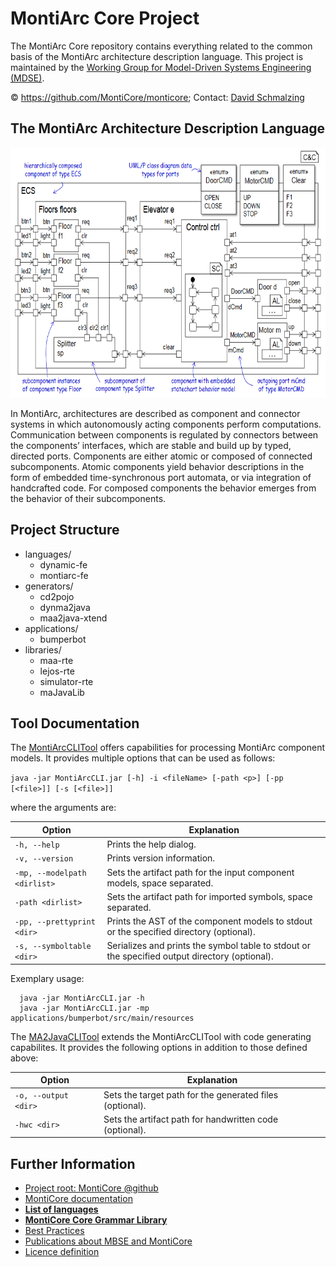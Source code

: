 <!-- (c) https://github.com/MontiCore/monticore -->
# MontiArc Core Project

The MontiArc Core repository contains everything related to the common basis of the MontiArc architecture description language. This project is maintained by the [Working Group for Model-Driven Systems Engineering (MDSE)][mdse].

© https://github.com/MontiCore/monticore; Contact: [David Schmalzing](https://git.rwth-aachen.de/david.schmalzing)

[se-rwth]: http://www.se-rwth.de
[mdse]:http://www.se-rwth.de/teams/mdse/

## The MontiArc Architecture Description Language

<img src="pics/elevatorExample.PNG" alt="drawing" height="400px"/>

In MontiArc, architectures are described as component and connector systems in which autonomously acting components perform computations. Communication between components is regulated by connectors between the components’ interfaces, which are stable and build up by typed, directed ports. Components are either atomic or composed of connected subcomponents. Atomic components yield behavior descriptions in the form of embedded time-synchronous port automata, or via integration of handcrafted code. For composed components the behavior emerges from the behavior of their subcomponents. 

## Project Structure

* languages/
  * dynamic-fe
  * montiarc-fe
* generators/
    * cd2pojo
    * dynma2java
    * maa2java-xtend
* applications/
    * bumperbot  
* libraries/
    * maa-rte
    * lejos-rte
    * simulator-rte
    * maJavaLib

## Tool Documentation

The [MontiArcCLITool](languages/montiarc-fe/src/main/java/montiarc/cli/MontiArcCLI.java) offers capabilities for processing MontiArc component models.
It provides multiple options that can be used as follows:

`java -jar MontiArcCLI.jar [-h] -i <fileName> [-path <p>] [-pp [<file>]] [-s [<file>]]`

where the arguments are:

| Option                            | Explanation |
| ------                            | ------ |
| `-h, --help`                      | Prints the help dialog. |
| `-v, --version`                   | Prints version information. |
| `-mp, --modelpath <dirlist>`      | Sets the artifact path for the input component models, space separated. |
| `-path <dirlist>`                 | Sets the artifact path for imported symbols, space separated. |
| `-pp, --prettyprint <dir>`        | Prints the AST of the component models to stdout or the specified directory (optional). |
| `-s, --symboltable <dir>`         | Serializes and prints the symbol table to stdout or the specified output directory (optional). |

Exemplary usage:

```
  java -jar MontiArcCLI.jar -h
  java -jar MontiArcCLI.jar -mp applications/bumperbot/src/main/resources
``` 

The [MA2JavaCLITool](generators/ma2java/src/main/java/montiarc/generator/MontiArcCLI.java) extends the MontiArcCLITool with code generating capabilites. It provides the following options in addition to those defined above:

| Option                            | Explanation |
| ------                            | ------ |
| `-o, --output <dir>`              | Sets the target path for the generated files (optional). |
| `-hwc <dir>`                      | Sets the artifact path for handwritten code (optional). |

## Further Information

* [Project root: MontiCore @github](https://github.com/MontiCore/monticore)
* [MontiCore documentation](http://www.monticore.de/)
* [**List of languages**](https://github.com/MontiCore/monticore/blob/dev/docs/Languages.md)
* [**MontiCore Core Grammar Library**](https://github.com/MontiCore/monticore/blob/dev/monticore-grammar/src/main/grammars/de/monticore/Grammars.md)
* [Best Practices](https://github.com/MontiCore/monticore/blob/dev/docs/BestPractices.md)
* [Publications about MBSE and MontiCore](https://www.se-rwth.de/publications/)
* [Licence definition](https://github.com/MontiCore/monticore/blob/master/00.org/Licenses/LICENSE-MONTICORE-3-LEVEL.md)

